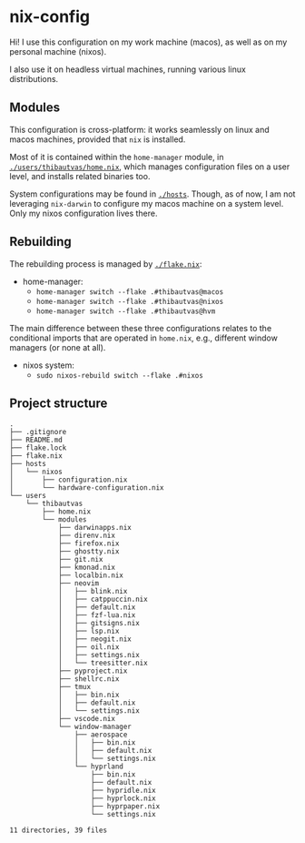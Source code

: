 # nix-config

Hi! I use this configuration on my work machine (macos), as well as on my personal machine (nixos).

I also use it on headless virtual machines, running various linux distributions.

## Modules

This configuration is cross-platform: it works seamlessly on linux and macos machines, provided that `nix` is installed.

Most of it is contained within the `home-manager` module, in [`./users/thibautvas/home.nix`](users/thibautvas/home.nix),
which manages configuration files on a user level, and installs related binaries too.

System configurations may be found in [`./hosts`](hosts).
Though, as of now, I am not leveraging `nix-darwin` to configure my macos machine on a system level.
Only my nixos configuration lives there.

## Rebuilding

The rebuilding process is managed by [`./flake.nix`](flake.nix):

- home-manager:
  - `home-manager switch --flake .#thibautvas@macos`
  - `home-manager switch --flake .#thibautvas@nixos`
  - `home-manager switch --flake .#thibautvas@hvm`

The main difference between these three configurations relates to the conditional imports that are operated in `home.nix`,
e.g., different window managers (or none at all).

- nixos system:
  - `sudo nixos-rebuild switch --flake .#nixos`

## Project structure

```text
.
├── .gitignore
├── README.md
├── flake.lock
├── flake.nix
├── hosts
│   └── nixos
│       ├── configuration.nix
│       └── hardware-configuration.nix
└── users
    └── thibautvas
        ├── home.nix
        └── modules
            ├── darwinapps.nix
            ├── direnv.nix
            ├── firefox.nix
            ├── ghostty.nix
            ├── git.nix
            ├── kmonad.nix
            ├── localbin.nix
            ├── neovim
            │   ├── blink.nix
            │   ├── catppuccin.nix
            │   ├── default.nix
            │   ├── fzf-lua.nix
            │   ├── gitsigns.nix
            │   ├── lsp.nix
            │   ├── neogit.nix
            │   ├── oil.nix
            │   ├── settings.nix
            │   └── treesitter.nix
            ├── pyproject.nix
            ├── shellrc.nix
            ├── tmux
            │   ├── bin.nix
            │   ├── default.nix
            │   └── settings.nix
            ├── vscode.nix
            └── window-manager
                ├── aerospace
                │   ├── bin.nix
                │   ├── default.nix
                │   └── settings.nix
                └── hyprland
                    ├── bin.nix
                    ├── default.nix
                    ├── hypridle.nix
                    ├── hyprlock.nix
                    ├── hyprpaper.nix
                    └── settings.nix

11 directories, 39 files
```
